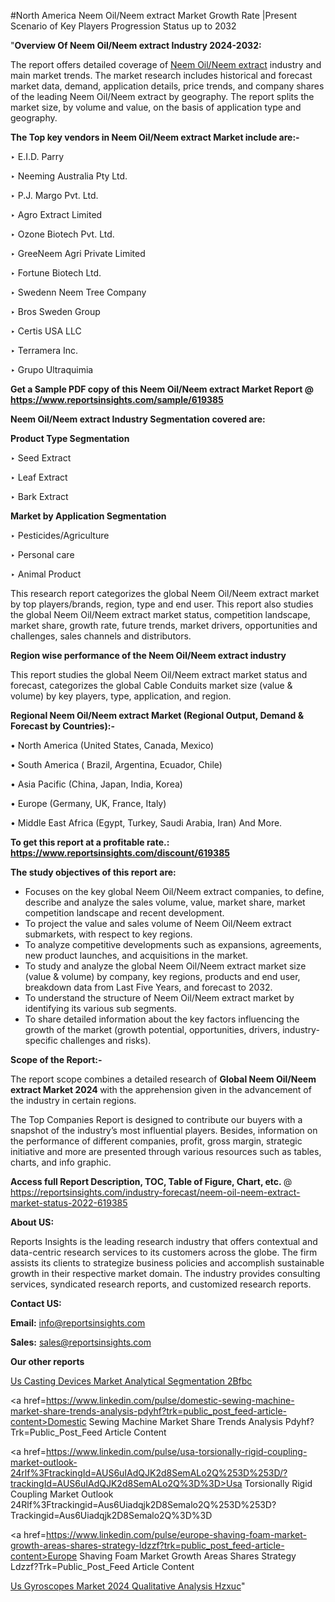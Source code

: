 #North America Neem Oil/Neem extract Market Growth Rate |Present Scenario of Key Players Progression Status up to 2032

"<strong>Overview Of Neem Oil/Neem extract Industry 2024-2032:</strong>

The report offers detailed coverage of <a href=https://www.reportsinsights.com/sample/619385>Neem Oil/Neem extract</a> industry and main market trends. The market research includes historical and forecast market data, demand, application details, price trends, and company shares of the leading Neem Oil/Neem extract by geography. The report splits the market size, by volume and value, on the basis of application type and geography.

<strong>The Top key vendors in Neem Oil/Neem extract Market include are:- </strong>

‣ E.I.D. Parry

‣ Neeming Australia Pty Ltd.

‣ P.J. Margo Pvt. Ltd.

‣ Agro Extract Limited

‣ Ozone Biotech Pvt. Ltd.

‣ GreeNeem Agri Private Limited

‣ Fortune Biotech Ltd.

‣ Swedenn Neem Tree Company

‣ Bros Sweden Group

‣ Certis USA LLC

‣ Terramera Inc.

‣ Grupo Ultraquimia

<strong>Get a Sample PDF copy of this Neem Oil/Neem extract Market Report </strong><strong>@ <a href=https://www.reportsinsights.com/sample/619385 style=color:#0000ff;>https://www.reportsinsights.com/sample/619385</a> </strong>

<strong>Neem Oil/Neem extract Industry Segmentation covered are:</strong>

<strong>Product Type Segmentation</strong>

‣    Seed Extract

‣ Leaf Extract

‣ Bark Extract

<strong>Market by Application Segmentation</strong>

‣   Pesticides/Agriculture

‣ Personal care

‣ Animal Product

This research report categorizes the global Neem Oil/Neem extract market by top players/brands, region, type and end user. This report also studies the global Neem Oil/Neem extract market status, competition landscape, market share, growth rate, future trends, market drivers, opportunities and challenges, sales channels and distributors.

<strong>Region wise performance of the Neem Oil/Neem extract industry</strong><strong> </strong>

This report studies the global Neem Oil/Neem extract market status and forecast, categorizes the global Cable Conduits market size (value &amp; volume) by key players, type, application, and region. 

<strong>Regional Neem Oil/Neem extract Market (Regional Output, Demand &amp; Forecast by Countries):-</strong>

• North America (United States, Canada, Mexico)

• South America ( Brazil, Argentina, Ecuador, Chile)

• Asia Pacific (China, Japan, India, Korea)

• Europe (Germany, UK, France, Italy)

• Middle East Africa (Egypt, Turkey, Saudi Arabia, Iran) And More.

<strong>To get this report at a profitable rate.: <a href=https://www.reportsinsights.com/discount/619385 style=color:#0000ff;>https://www.reportsinsights.com/discount/619385</a></strong>

<strong>The study objectives of this report are:</strong>
<ul>
  <li>Focuses on the key global Neem Oil/Neem extract companies, to define, describe and analyze the sales volume, value, market share, market competition landscape and recent development.</li>
  <li>To project the value and sales volume of Neem Oil/Neem extract submarkets, with respect to key regions.</li>
  <li>To analyze competitive developments such as expansions, agreements, new product launches, and acquisitions in the market.</li>
  <li>To study and analyze the global Neem Oil/Neem extract market size (value &amp; volume) by company, key regions, products and end user, breakdown data from Last Five Years, and forecast to 2032.</li>
  <li>To understand the structure of Neem Oil/Neem extract market by identifying its various sub segments.</li>
  <li>To share detailed information about the key factors influencing the growth of the market (growth potential, opportunities, drivers, industry-specific challenges and risks).</li>
</ul>
<strong>Scope of the Report:-</strong><strong> </strong>

The report scope combines a detailed research of <strong>Global Neem Oil/Neem extract Market 2024 </strong>with the apprehension given in the advancement of the industry in certain regions.

The Top Companies Report is designed to contribute our buyers with a snapshot of the industry’s most influential players. Besides, information on the performance of different companies, profit, gross margin, strategic initiative and more are presented through various resources such as tables, charts, and info graphic.

<strong>Access full Report Description, TOC, Table of Figure, Chart, etc. </strong>@   <a href=https://reportsinsights.com/industry-forecast/neem-oil-neem-extract-market-status-2022-619385 style=color:#0000ff;>https://reportsinsights.com/industry-forecast/neem-oil-neem-extract-market-status-2022-619385</a>

<strong>About US:</strong>

Reports Insights is the leading research industry that offers contextual and data-centric research services to its customers across the globe. The firm assists its clients to strategize business policies and accomplish sustainable growth in their respective market domain. The industry provides consulting services, syndicated research reports, and customized research reports.

<strong>Contact US:</strong>

<p class=""""><b>Email:</b> <a href=mailto:info@reportsinsights.com>info@reportsinsights.com</a></p>
<p class=""""><b>Sales:</b> <a href=mailto:sales@reportsinsights.com>sales@reportsinsights.com</a></p>

<strong>Our other reports</strong>

<a href=https://www.linkedin.com/pulse/us-casting-devices-market-analytical-segmentation-2bfbc/>Us Casting Devices Market Analytical Segmentation 2Bfbc</a>

<a href=https://www.linkedin.com/pulse/domestic-sewing-machine-market-share-trends-analysis-pdyhf?trk=public_post_feed-article-content>Domestic Sewing Machine Market Share Trends Analysis Pdyhf?Trk=Public_Post_Feed Article Content</a>

<a href=https://www.linkedin.com/pulse/usa-torsionally-rigid-coupling-market-outlook-24rlf%3FtrackingId=AUS6uIAdQJK2d8SemALo2Q%253D%253D/?trackingId=AUS6uIAdQJK2d8SemALo2Q%3D%3D>Usa Torsionally Rigid Coupling Market Outlook 24Rlf%3Ftrackingid=Aus6Uiadqjk2D8Semalo2Q%253D%253D?Trackingid=Aus6Uiadqjk2D8Semalo2Q%3D%3D</a>

<a href=https://www.linkedin.com/pulse/europe-shaving-foam-market-growth-areas-shares-strategy-ldzzf?trk=public_post_feed-article-content>Europe Shaving Foam Market Growth Areas Shares Strategy Ldzzf?Trk=Public_Post_Feed Article Content</a>

<a href=https://www.linkedin.com/pulse/us-gyroscopes-market-2024-qualitative-analysis-hzxuc/>Us Gyroscopes Market 2024 Qualitative Analysis Hzxuc</a>"
